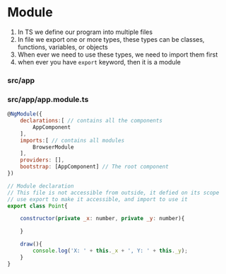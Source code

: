 # Module

1. In TS we define our program into multiple files
2. In file we export one or more types, these types can be classes, functions, variables, or objects
3. When ever we need to use these types, we need to import them first
4. when ever you have ```export``` keyword, then it is a module

### src/app
### src/app/app.module.ts
```js
@NgModule({
    declarations:[ // contains all the components
        AppComponent
    ],
    imports:[ // contains all modules
        BrowserModule
    ],
    providers: [],
    bootstrap: [AppComponent] // The root component
})
```


```js
// Module declaration
// This file is not accessible from outside, it defied on its scope
// use export to make it accessible, and import to use it
export class Point{

    constructor(private _x: number, private _y: number){

    }

    draw(){
        console.log('X: ' + this._x + ', Y: ' + this._y);
    }
}
```